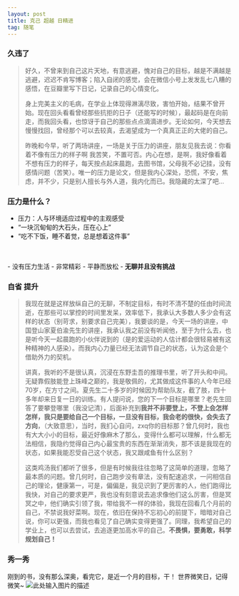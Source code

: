 ```yaml
---
layout: post
title: 克己 超越 日精进
tag: 随笔
---
```


### 久违了

> 好久，不曾来到自己这片天地，有意逃避，愧对自己的目标，越是不满越是逃避，迟迟不肯写博客；陷入自闭的感觉，会在微信小号上发发乱七八糟的感悟，在豆瓣里写下日记，记录自己的心情变化。
> 
> 身上完美主义的毛病，在学业上体现得淋漓尽致，害怕开始，结果不曾开始。现在回头看看曾经那些抗拒的日子（还能写的时候），最起码是在向前走，而我回头看，也惊讶于自己的那些点点滴滴进步。无论如何，今天想去慢慢找回，曾经那个可以去较真，去渴望成为一个真真正正的大佬的自己。
> 
> 昨晚和今早，听了两场讲座，一场是关于压力的讲座，朋友见我去说：你看着不像有压力的样子啊
> 我苦笑，不置可否。内心在想，是啊，我好像看着不想有压力的样子，每天按点起床晨跑，去图书馆，父母我不必记挂，没有感情问题（苦笑）。唯一的压力是论文，但是我内心深处，恐慌，不安，焦虑，并不少，只是别人擅长与外人道，我内化而已。我隐藏的太深了吧...


### 压力是什么？

 - 压力：人与环境适应过程中的主观感受<br/>
 - “一块沉甸甸的大石头，压在心上”<br/>
 - “吃不下饭，睡不着觉，总是想着这件事”
 <br/>
<br/>
 - 没有压力生活
 - 非常精彩
 - 平静而放松
 - <strong>无聊并且没有挑战</strong>

### 自省 提升
> 我现在就是这样放纵自己的无聊，不制定目标，有时不清不楚的任由时间流逝，在那些可以掌控的时间里发呆，效率低下，我承认大多数人多少会有这样的状态（别苛求，别要求自己完美），我要谈的是，今天一场的讲座，中国登山家夏伯渝先生的讲座，我承认我之前没有听闻他，至于为什么去，也是听今天一起晨跑的小伙伴说到的（是的爱运动的人估计都会很轻易被有这种精神的人感染）。而我内心力量已经无法调节自己的状态，认为这会是个借助外力的契机。
> 
> 讲真，我听的不是很认真，沉浸在东野圭吾的推理书里，听了开头和中间。无疑靠假肢能登上珠峰之巅的，我是敬佩的，尤其做成这件事的人今年已经70岁，在方寸之间。夏先生二十多岁的时候因为帮助队友，截了肢，四十多年却来日复一日的训练。有人提问说，您的下一个目标是哪里？老先生回答了要攀登哪里（我没记清），后面补充到<strong>我并不非要登上，不登上会怎样怎样，我只是要给自己一个目标，一旦没有目标，我会老的很快，会失去了方向</strong>，（大致意思），当时，我扪心自问，zxq你的目标那？曾几何时，我也有大大小小的目标，最近好像麻木了那么，变得什么都可以理解，什么都无法相信，我隐约觉得自己内心最宝贵的东西在渐渐消失，那不该是我现在的状态，如果我能忍受自己这个状态，我又跟咸鱼有什么区别？
> 
> 这类鸡汤我们都听了很多，但是有时候我往往忽略了这简单的道理，忽略了最本质的问题。曾几何时，自己跑步没有章法，没有配速追求，一问相信自己的理论，健康第一，可是，偏偏是，我见识到了更厉害的人，他们跑得比我快，对自己的要求更严，我也没有刻意说去追求像他们这么厉害，但是冥冥之中，他们确实引领了我，带给我不一样的体验，我现在回看几个月前的自己，不禁说我好菜啊。现在，依旧在保持不忘初心的前提下，暗暗对自己说，你可以更强，而我也看见了自己确实变得更强了。同理，我希望自己的学业上，也可以去尝试，去追逐更加高水平的自己。<strong>不畏惧，要勇敢，科学规划自己！</strong>

### 秀一秀
刚到的书，没有那么深奥，看完它，是近一个月的目标，干！ 世界微笑日，记得微笑~
![此处输入图片的描述][1]

 
 


  [1]: https://blog-1258233124.cos.ap-beijing.myqcloud.com/%E5%B0%8F%E7%81%B0.jpg